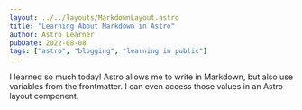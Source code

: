 ```yaml
---
layout: ../../layouts/MarkdownLayout.astro
title: "Learning About Markdown in Astro"
author: Astro Learner
pubDate: 2022-08-08
tags: ["astro", "blogging", "learning in public"]
---
```

I learned so much today! Astro allows me to write in Markdown, but also use variables from the frontmatter. I can even access those values in an Astro layout component.